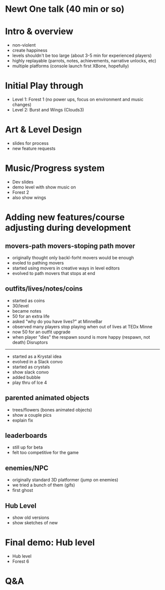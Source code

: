 Newt One talk (40 min or so)
============================

Intro & overview
================
* non-violent
* create happiness
* levels shouldn't be too large (about 3-5 min for experienced players)
* highly replayable (parrots, notes, achievements, narrative unlocks, etc)
* multiple platforms (console launch first XBone, hopefully)

Initial Play through
====================
* Level 1: Forest 1 (no power ups, focus on environment and music changes)
* Level 2: Burst and Wings (Clouds3)

Art & Level Design
===================
* slides for process
* new feature requests

Music/Progress system
=====================
* Dev slides
* demo level with show music on
* Forest 2
* also show wings

Adding new features/course adjusting during development
======================================================
movers-path movers-stoping path mover
-------------------------------------
* originally thought only backl-forht movers would be enough
* evoled to pathing movers
* started using movers in creative ways in level editors
* evolved to path movers that stops at end

outfits/lives/notes/coins
-------------------------
* started as coins
* 30/level
* became notes
* 50 for an extra life
* asked "why do you have lives?" at MinneBar
* observed many players stop playing when out of lives at TEDx Minne
* now 50 for an outfit upgrade
* when player "dies" the respawn sound is more happy (respawn, not death)
Disruptors
----------
* started as a Krystal idea
* evolved in a Slack convo
* started as crystals
* show slack convo
* added bubble
* play thru of Ice 4

parented animated objects
-------------------------
* trees/flowers (bones animated objects)
* show a couple pics 
* explain fix

leaderboards
------------
* still up for beta
* felt too competitive for the game

enemies/NPC
-----------
* originally standard 3D platformer (jump on enemies)
* we tried a bunch of them (gifs)
* first ghost

Hub Level
---------
* show old versions
* show sketches of new

Final demo: Hub level
=====================
* Hub level
* Forest 6

Q&A
===
